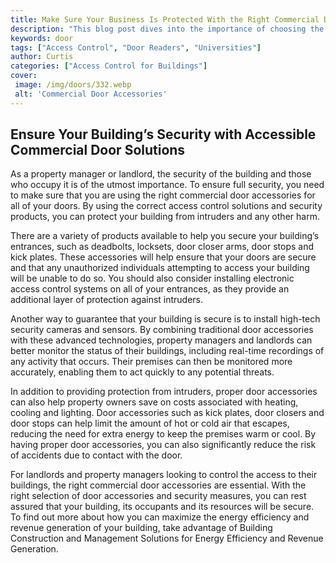 ```yaml
---
title: Make Sure Your Business Is Protected With the Right Commercial Door Accessories
description: "This blog post dives into the importance of choosing the right commercial door accessories to keep your business secure Learn how you can protect your company with the best security features"
keywords: door
tags: ["Access Control", "Door Readers", "Universities"]
author: Curtis
categories: ["Access Control for Buildings"]
cover: 
 image: /img/doors/332.webp
 alt: 'Commercial Door Accessories'
---
```

## Ensure Your Building’s Security with Accessible Commercial Door Solutions
As a property manager or landlord, the security of the building and those who occupy it is of the utmost importance. To ensure full security, you need to make sure that you are using the right commercial door accessories for all of your doors. By using the correct access control solutions and security products, you can protect your building from intruders and any other harm.

There are a variety of products available to help you secure your building’s entrances, such as deadbolts, locksets, door closer arms, door stops and kick plates. These accessories will help ensure that your doors are secure and that any unauthorized individuals attempting to access your building will be unable to do so. You should also consider installing electronic access control systems on all of your entrances, as they provide an additional layer of protection against intruders.

Another way to guarantee that your building is secure is to install high-tech security cameras and sensors. By combining traditional door accessories with these advanced technologies, property managers and landlords can better monitor the status of their buildings, including real-time recordings of any activity that occurs. Their premises can then be monitored more accurately, enabling them to act quickly to any potential threats.

In addition to providing protection from intruders, proper door accessories can also help property owners save on costs associated with heating, cooling and lighting. Door accessories such as kick plates, door closers and door stops can help limit the amount of hot or cold air that escapes, reducing the need for extra energy to keep the premises warm or cool. By having proper door accessories, you can also significantly reduce the risk of accidents due to contact with the door.

For landlords and property managers looking to control the access to their buildings, the right commercial door accessories are essential. With the right selection of door accessories and security measures, you can rest assured that your building, its occupants and its resources will be secure. To find out more about how you can maximize the energy efficiency and revenue generation of your building, take advantage of Building Construction and Management Solutions for Energy Efficiency and Revenue Generation.
